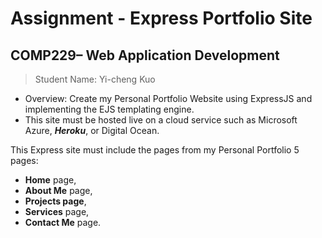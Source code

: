 
# Assignment - Express Portfolio Site
## COMP229– Web Application Development

> Student Name: Yi-cheng Kuo

 - Overview: Create my Personal Portfolio Website using ExpressJS and implementing the EJS templating engine. 
 - This site must be hosted live on a cloud service such as Microsoft Azure, ***Heroku***, or Digital Ocean. 

This Express site must include the pages from my Personal Portfolio 5 pages:

- **Home** page,
- **About Me** page, 
- **Projects page**, 
- **Services** page,
- **Contact Me** page.